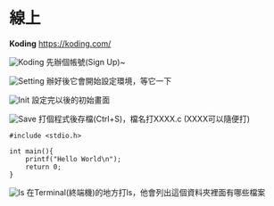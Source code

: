 # 線上

**Koding**
https://koding.com/

![Koding](http://i.imgur.com/llkyl8u.png)
先辦個帳號(Sign Up)~

![Setting](http://i.imgur.com/A5g2AVr.png)
辦好後它會開始設定環境，等它一下

![Init](http://i.imgur.com/n15hatK.png)
設定完以後的初始畫面

![Save](http://i.imgur.com/3y2KF48.png)
打個程式後存檔(Ctrl+S)，檔名打XXXX.c (XXXX可以隨便打)
```
#include <stdio.h>

int main(){
    printf("Hello World\n");
    return 0;
}
```

![ls](http://i.imgur.com/VOjBbcH.png)
在Terminal(終端機)的地方打ls，他會列出這個資料夾裡面有哪些檔案